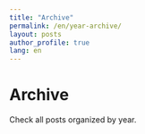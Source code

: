 ```yaml
---
title: "Archive"
permalink: /en/year-archive/
layout: posts
author_profile: true
lang: en
---
```


<div class="archive-content-en">
  <h1>Archive</h1>
  <p>Check all posts organized by year.</p>
</div> 